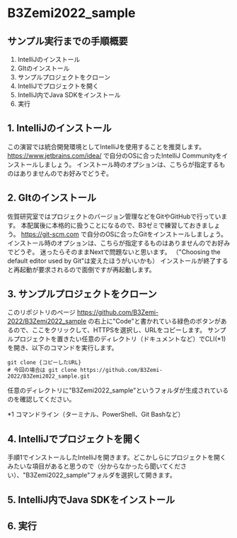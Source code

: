 # B3Zemi2022_sample

## サンプル実行までの手順概要
1. IntelliJのインストール
2. GItのインストール
3. サンプルプロジェクトをクローン
4. IntelliJでプロジェクトを開く
5. IntelliJ内でJava SDKをインストール
6. 実行

## 1. IntelliJのインストール
この演習では統合開発環境としてIntelliJを使用することを推奨します。
https://www.jetbrains.com/idea/ で自分のOSに合ったIntelliJ Communityをインストールしましょう。
インストール時のオプションは、こちらが指定するものはありませんのでお好みでどうぞ。

## 2. GItのインストール
佐賀研究室ではプロジェクトのバージョン管理などをGitやGitHubで行っています。
本配属後に本格的に扱うことになるので、B3ゼミで練習しておきましょう。
https://git-scm.com で自分のOSに合ったGitをインストールしましょう。
インストール時のオプションは、こちらが指定するものはありませんのでお好みでどうぞ。
迷ったらそのままNextで問題ないと思います。
（"Choosing the default editor used by Git"は変えたほうがいいかも）
インストールが終了すると再起動が要求されるので面倒ですが再起動します。

## 3. サンプルプロジェクトをクローン
このリポジトリのページ https://github.com/B3Zemi-2022/B3Zemi2022_sample の右上に"Code"と書かれている緑色のボタンがあるので、ここをクリックして、HTTPSを選択し、URLをコピーします。
サンプルプロジェクトを置きたい任意のディレクトリ（ドキュメントなど）でCLI(*1)を開き、以下のコマンドを実行します。
```
git clone {コピーしたURL}
# 今回の場合は git clone https://github.com/B3Zemi-2022/B3Zemi2022_sample.git
```
任意のディレクトリに"B3Zemi2022_sample"というフォルダが生成されているのを確認してください。

*1 コマンドライン（ターミナル、PowerShell、Git Bashなど）

## 4. IntelliJでプロジェクトを開く
手順1でインストールしたIntelliJを開きます。どこかしらにプロジェクトを開くみたいな項目があると思うので（分からなかったら聞いてください）、"B3Zemi2022_sample"フォルダを選択して開きます。

## 5. IntelliJ内でJava SDKをインストール

## 6. 実行